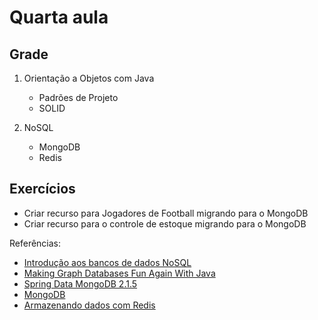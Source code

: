# Quarta aula

## Grade

1. Orientação a Objetos com Java
   - Padrões de Projeto
   - SOLID
   
2. NoSQL
   - MongoDB
   - Redis


   
## Exercícios

* Criar recurso para Jogadores de Football migrando para o  MongoDB
* Criar recurso para o controle de estoque  migrando para o  MongoDB



Referências:

* [Introdução aos bancos de dados NoSQL](https://www.devmedia.com.br/introducao-aos-bancos-de-dados-nosql/26044)
* [Making Graph Databases Fun Again With Java](https://dzone.com/articles/have-a-fun-moment-with-graph-and-java)
* [Spring Data MongoDB 2.1.5](https://spring.io/projects/spring-data-mongodb)
* [MongoDB](https://www.casadocodigo.com.br/products/livro-mongodb)
* [Armazenando dados com Redis](https://www.casadocodigo.com.br/products/livro-redis)

